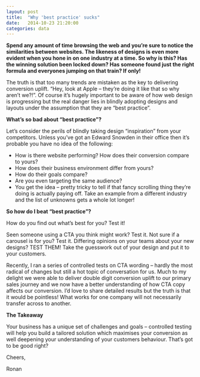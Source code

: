 ```yaml
---
layout: post
title:  "Why 'best practice' sucks"
date:   2014-10-23 21:20:00
categories: data
---
```

**Spend any amount of time browsing the web and you’re sure to notice the similarities between websites. The likeness of designs is even more evident when you hone in on one industry at a time. So why is this? Has the winning solution been locked down? Has someone found just the right formula and everyones jumping on that train? If only!**

The truth is that too many trends are mistaken as the key to delivering conversion uplift. “Hey, look at Apple – they’re doing it like that so why aren’t we?!”. Of course it’s hugely important to be aware of how web design is progressing but the real danger lies in blindly adopting designs and layouts under the assumption that they are “best practice”.

**What’s so bad about “best practice”?**

Let’s consider the perils of blindly taking design “inspiration” from your competitors. Unless you’ve got an Edward Snowden in their office then it’s probable you have no idea of the following:

- How is there website performing? How does their conversion compare to yours?
- How does their business environment differ from yours?
- How do their goals compare?
- Are you even targeting the same audience?
- You get the idea – pretty tricky to tell if that fancy scrolling thing they’re doing is actually paying off. Take an example from a different industry and the list of unknowns gets a whole lot longer!

**So how do I beat “best practice”?**

How do you find out what’s best for you? Test it!

Seen someone using a CTA you think might work? Test it. Not sure if a carousel is for you? Test it. Differing opinions on your teams about your new designs? TEST THEM! Take the guesswork out of your design and put it to your customers.

Recently, I ran a series of controlled tests on CTA wording – hardly the most radical of changes but still a hot topic of conversation for us. Much to my delight we were able to deliver double digit conversion uplift to our primary sales journey and we now have a better understanding of how CTA copy affects our conversion. I’d love to share detailed results but the truth is that it would be pointless! What works for one company will not necessarily transfer across to another.

**The Takeaway**

Your business has a unique set of challenges and goals – controlled testing will help you build a tailored solution which maximises your conversion as well deepening your understanding of your customers behaviour. That’s got to be good right?

Cheers,

Ronan